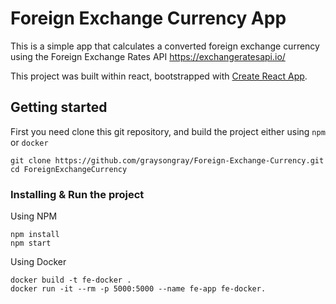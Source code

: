 # Foreign Exchange Currency App
This is a simple app that calculates a converted foreign exchange currency using the Foreign Exchange Rates API
https://exchangeratesapi.io/

This project was built within react, bootstrapped with [Create React App](https://github.com/facebook/create-react-app).

## Getting started
First you need clone this git repository, and build the project either using `npm` or `docker`<br>
```
git clone https://github.com/graysongray/Foreign-Exchange-Currency.git
cd ForeignExchangeCurrency
```

### Installing & Run the project
Using NPM <br>
```
npm install
npm start
```
Using Docker <br>
```
docker build -t fe-docker .
docker run -it --rm -p 5000:5000 --name fe-app fe-docker.
```
